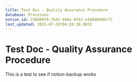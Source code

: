 ```yaml
---
title: Test Doc - Quality Assurance Procedure
database: Processes
notion_id: 23880979-7b42-800a-87b2-e160db9d0cf3
last_updated: 2025-07-26T04:20:38.003Z
---
```


# Test Doc - Quality Assurance Procedure


This is a test to see if notion-backup works

